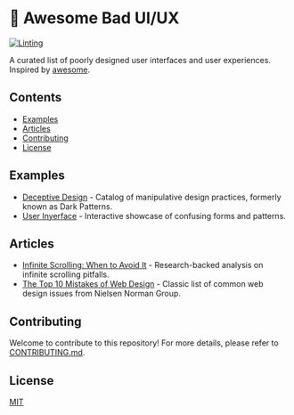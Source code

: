 <!-- markdownlint-disable MD013 -->

# 🤢 Awesome Bad UI/UX

[![Linting](https://github.com/kurone-kito/awesome-bad-ui-ux/actions/workflows/lint.yml/badge.svg)](https://github.com/kurone-kito/awesome-bad-ui-ux/actions/workflows/lint.yml)

A curated list of poorly designed user interfaces and user experiences.
Inspired by [awesome][awesome].

## Contents

- [Examples](#examples)
- [Articles](#articles)
- [Contributing](#contributing)
- [License](#license)

## Examples

- [Deceptive Design][deceptive-design] - Catalog of manipulative design practices, formerly known as Dark Patterns.
- [User Inyerface][userinyerface] - Interactive showcase of confusing forms and patterns.

## Articles

- [Infinite Scrolling: When to Avoid It][infinite-scroll] - Research-backed analysis on infinite scrolling pitfalls.
- [The Top 10 Mistakes of Web Design][top10] - Classic list of common web design issues from Nielsen Norman Group.

## Contributing

Welcome to contribute to this repository! For more details,
please refer to [CONTRIBUTING.md](.github/CONTRIBUTING.md).

## License

[MIT](./LICENSE)

[awesome]: https://github.com/sindresorhus/awesome
[userinyerface]: https://userinyerface.com/
[deceptive-design]: https://www.deceptive.design/
[top10]: https://www.nngroup.com/articles/top-10-mistakes-web-design/
[infinite-scroll]: https://www.nngroup.com/articles/infinite-scrolling/
